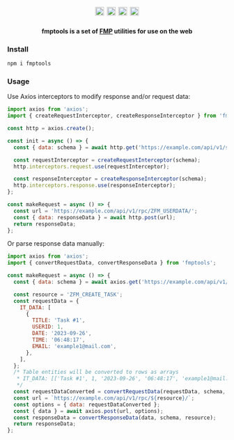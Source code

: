 <h1 align="center">
  <a href="https://www.npmjs.com/package/fmptools"><img alt="npm-badge" src="https://img.shields.io/npm/v/fmptools.svg?colorB=ff733e" height="20"></a>
  <a href="https://www.npmjs.com/package/fmptools"><img alt="npm-downloads-badge" src="https://img.shields.io/npm/dm/fmptools.svg?colorB=53aabb" height="20"></a>
  <a href="https://www.npmjs.com/package/fmptools"><img alt="npm-downloads-badge" src="https://img.shields.io/npm/dt/fmptools.svg" height="20"></a>
  <a href="https://github.com/vitalygashkov/fmptools/blob/master/LICENSE"><img src="https://img.shields.io/npm/l/fmptools" alt="license-badge" height="20"></a>
</h1>
<h4 align="center">
	fmptools is a set of <a href="https://www.fsight.ru/en/mobile-platform/" title="Foresight Mobile Platform">FMP</a> utilities for use on the web
</h4>

### Install

```sh
npm i fmptools
```

### Usage

Use Axios interceptors to modify response and/or request data:

```javascript
import axios from 'axios';
import { createRequestInterceptor, createResponseInterceptor } from 'fmptools';

const http = axios.create();

const init = async () => {
  const { data: schema } = await http.get('https://example.com/api/v1/schema');

  const requestInterceptor = createRequestInterceptor(schema);
  http.interceptors.request.use(requestInterceptor);

  const responseInterceptor = createResponseInterceptor(schema);
  http.interceptors.response.use(responseInterceptor);
};

const makeRequest = async () => {
  const url = 'https://example.com/api/v1/rpc/ZFM_USERDATA/';
  const { data: responseData } = await http.post(url);
  return responseData;
};
```

Or parse response data manually:

```javascript
import axios from 'axios';
import { convertRequestData, convertResponseData } from 'fmptools';

const makeRequest = async () => {
  const { data: schema } = await axios.get('https://example.com/api/v1/schema');

  const resource = 'ZFM_CREATE_TASK';
  const requestData = {
    IT_DATA: [
      {
        TITLE: 'Task #1',
        USERID: 1,
        DATE: '2023-09-26',
        TIME: '06:48:17',
        EMAIL: 'example1@mail.com',
      },
    ],
  };
  /* Table entities will be converted to rows as arrays
   * IT_DATA: [['Task #1', 1, '2023-09-26', '06:48:17', 'example1@mail.com']]
   */
  const requestDataConverted = convertRequestData(requestData, schema, resource);
  const url = `https://example.com/api/v1/rpc/${resource}/`;
  const options = { data: requestDataConverted };
  const { data } = await axios.post(url, options);
  const responseData = convertResponseData(data, schema, resource);
  return responseData;
};
```
